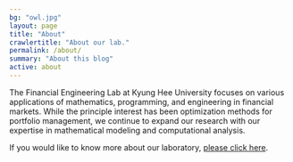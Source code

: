 ```yaml
---
bg: "owl.jpg"
layout: page
title: "About"
crawlertitle: "About our lab."
permalink: /about/
summary: "About this blog"
active: about
---
```



The Financial Engineering Lab at Kyung Hee University focuses on various applications of mathematics, programming, and engineering in financial markets. While the principle interest has been optimization methods for portfolio management, we continue to expand our research with our expertise in mathematical modeling and computational analysis.



If you would like to know more about our laboratory, [please click here](http://felab.khu.ac.kr).
